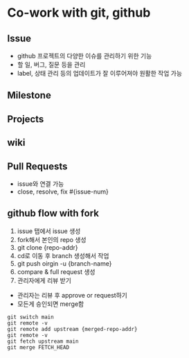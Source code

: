 # Co-work with git, github

## Issue

- github 프로젝트의 다양한 이슈를 관리하기 위한 기능
- 할 일, 버그, 질문 등을 관리
- label, 상태 관리 등의 업데이트가 잘 이루어져야 원활한 작업 가능

## Milestone

## Projects

## wiki

## Pull Requests

- issue와 연결 가능
- close, resolve, fix #{issue-num}

## github flow with fork

1. issue 탭에서 issue 생성
2. fork해서 본인의 repo 생성
3. git clone {repo-addr}
4. cd로 이동 후 branch 생성해서 작업
5. git push oirgin -u {branch-name}
6. compare & full request 생성
7. 관리자에게 리뷰 받기

- 관리자는 리뷰 후 approve or request하기
- 모든게 승인되면 merge함

```shell
git switch main
git remote -v
git remote add upstream {merged-repo-addr}
git remote -v
git fetch upstream main
git merge FETCH_HEAD
``` 
